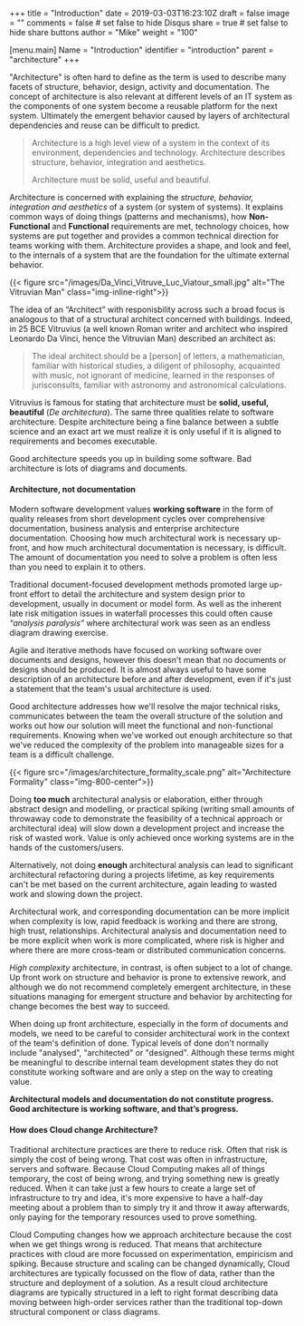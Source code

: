 +++
title = "Introduction"
date = 2019-03-03T16:23:10Z
draft = false
image = ""
comments = false # set false to hide Disqus
share = true	# set false to hide share buttons
author = "Mike"
weight = "100"

[menu.main] 
    Name = "Introduction" 
    identifier = "introduction"
    parent = "architecture"
+++

"Architecture" is often hard to define as the term is used to describe many facets of structure, behavior, design, activity and documentation. The concept of architecture is also relevant at different levels of an IT system as the components of one system become a reusable platform for the next system. Ultimately the emergent behavior caused by layers of architectural dependencies and reuse can be difficult to predict.

>Architecture is a high level view of a system in the context of its environment, dependencies and technology. Architecture describes structure, behavior, integration and aesthetics.
>
>Architecture must be solid, useful and beautiful.


Architecture is concerned with explaining the *structure, behavior, integration and aesthetics* of a system (or system of systems). It explains common ways of doing things (patterns and mechanisms), how **Non-Functional** and **Functional** requirements are met, technology choices, how systems are put together and provides a common technical direction for teams working with them. Architecture provides a shape, and look and feel, to the internals of a system that are the foundation for the ultimate external behavior.

{{< figure src="/images/Da_Vinci_Vitruve_Luc_Viatour_small.jpg" alt="The Vitruvian Man" class="img-inline-right">}}

The idea of an “Architect” with responisbility across such a broad focus is analogous to that of a structural architect concerned with buildings. Indeed, in 25 BCE Vitruvius (a well known Roman writer and architect who inspired Leonardo Da Vinci, hence the Vitruvian Man) described an architect as:

>The ideal architect should be a [person] of letters, a mathematician, familiar with historical studies, a diligent of philosophy, acquainted with music, not ignorant of medicine, learned in the responses of jurisconsults, familiar with astronomy and astronomical calculations.

Vitruvius is famous for stating that architecture must be **solid, useful, beautiful** (*De architectura*). The same three qualities relate to software architecture. Despite architecture being a fine balance between a subtle science and an exact art we must realize it is only useful if it is aligned to requirements and becomes executable.

Good architecture speeds you up in building some software. Bad architecture is lots of diagrams and documents.

#### Architecture, not documentation

Modern software development values **working software** in the form of quality releases from short development cycles over comprehensive documentation, business analysis and enterprise architecture documentation. Choosing how much architectural work is necessary up-front, and how much architectural documentation is necessary, is difficult. The amount of documentation you need to solve a problem is often less than you need to explain it to others.

Traditional document-focused development methods promoted large up-front effort to detail the architecture and system design prior to development, usually in document or model form. As well as the inherent late risk mitigation issues in waterfall processes this could often cause *“analysis paralysis”* where architectural work was seen as an endless diagram drawing exercise. 

Agile and iterative methods have focused on working software over documents and designs, however this doesn't mean that no documents or designs should be produced. It is almost always useful to have some description of an architecture before and after development, even if it's just a statement that the team's usual architecture is used. 

Good architecture addresses how we'll resolve the major technical risks, communicates between the team the overall structure of the solution and works out how our solution will meet the functional and non-functional requirements. Knowing when we've worked out enough architecture so that we've reduced the complexity of the problem into manageable sizes for a team is a difficult challenge.

{{< figure src="/images/architecture_formality_scale.png" alt="Architecture Formality" class="img-800-center">}}

Doing **too much** architectural analysis or elaboration, either through abstract design and modelling, or practical spiking (writing small amounts of throwaway code to demonstrate the feasibility of a technical approach or architectural idea) will slow down a development project and increase the risk of wasted work. Value is only achieved once working systems are in the hands of the customers/users.

Alternatively, not doing **enough** architectural analysis can lead to significant architectural refactoring during a projects lifetime, as key requirements can't be met based on the current architecture, again leading to wasted work and slowing down the project.

Architectural work, and corresponding documentation can be more implicit when complexity is low, rapid feedback is working and there are strong, high trust, relationships. Architectural analysis and documentation need to be more explicit when work is more complicated, where risk is higher and where there are more cross-team or distributed communication concerns. 

*High complexity* architecture, in contrast, is often subject to a lot of change. Up front work on structure and behavior is prone to extensive rework, and although we do not recommend completely emergent architecture, in these situations managing for emergent structure and behavior by architecting for change becomes the best way to succeed. 
 
When doing up front architecture, especially in the form of documents and models, we need to be careful to consider architectural work in the context of the team's definition of done. Typical levels of done don't normally include "analysed", "architected" or "designed". Although these terms might be meaningful to describe internal team development states they do not constitute working software and are only a step on the way to creating value. 

**Architectural models and documentation do not constitute progress. Good architecture is working software, and that’s progress.**

#### How does Cloud change Architecture? ####

Traditional architecture practices are there to reduce risk. Often that risk is simply the cost of being wrong. That cost was often in infrastructure, servers and software. Because Cloud Computing makes all of things temporary, the cost of being wrong, and trying something new is greatly reduced. When it can take just a few hours to create a large set of infrastructure to try and idea, it's more expensive to have a half-day meeting about a problem than to simply try it and throw it away afterwards, only paying for the temporary resources used to prove something.

Cloud Computing changes how we approach architecture because the cost when we get things wrong is reduced. That means that architecture practices with cloud are more focussed on experimentation, empiricism and spiking. Because structure and scaling can be changed dynamically, Cloud architectures are typically focussed on the flow of data, rather than the structure and deployment of a solution. As a result cloud architecture diagrams are typically structured in a left to right format describing data moving between high-order services rather than the traditional top-down structural component or class diagrams.